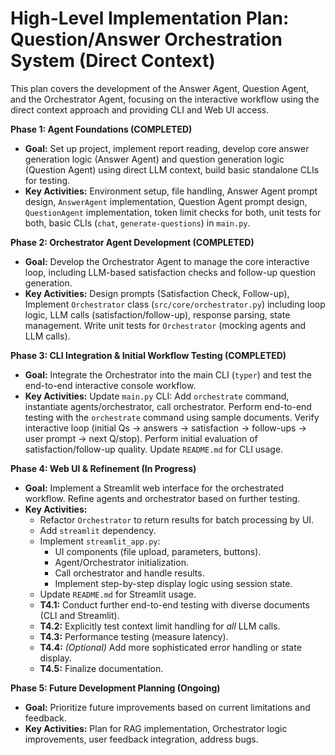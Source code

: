 # High-Level Implementation Plan: Question/Answer Orchestration System (Direct Context)

This plan covers the development of the Answer Agent, Question Agent, and the Orchestrator Agent, focusing on the interactive workflow using the direct context approach and providing CLI and Web UI access.

**Phase 1: Agent Foundations (COMPLETED)**

*   **Goal:** Set up project, implement report reading, develop core answer generation logic (Answer Agent) and question generation logic (Question Agent) using direct LLM context, build basic standalone CLIs for testing.
*   **Key Activities:** Environment setup, file handling, Answer Agent prompt design, `AnswerAgent` implementation, Question Agent prompt design, `QuestionAgent` implementation, token limit checks for both, unit tests for both, basic CLIs (`chat`, `generate-questions`) in `main.py`.

**Phase 2: Orchestrator Agent Development (COMPLETED)**

*   **Goal:** Develop the Orchestrator Agent to manage the core interactive loop, including LLM-based satisfaction checks and follow-up question generation.
*   **Key Activities:** Design prompts (Satisfaction Check, Follow-up), Implement `Orchestrator` class (`src/core/orchestrator.py`) including loop logic, LLM calls (satisfaction/follow-up), response parsing, state management. Write unit tests for `Orchestrator` (mocking agents and LLM calls).

**Phase 3: CLI Integration & Initial Workflow Testing (COMPLETED)**

*   **Goal:** Integrate the Orchestrator into the main CLI (`typer`) and test the end-to-end interactive console workflow.
*   **Key Activities:** Update `main.py` CLI: Add `orchestrate` command, instantiate agents/orchestrator, call orchestrator. Perform end-to-end testing with the `orchestrate` command using sample documents. Verify interactive loop (initial Qs -> answers -> satisfaction -> follow-ups -> user prompt -> next Q/stop). Perform initial evaluation of satisfaction/follow-up quality. Update `README.md` for CLI usage.

**Phase 4: Web UI & Refinement (In Progress)**

*   **Goal:** Implement a Streamlit web interface for the orchestrated workflow. Refine agents and orchestrator based on further testing.
*   **Key Activities:**
    *   Refactor `Orchestrator` to return results for batch processing by UI.
    *   Add `streamlit` dependency.
    *   Implement `streamlit_app.py`:
        *   UI components (file upload, parameters, buttons).
        *   Agent/Orchestrator initialization.
        *   Call orchestrator and handle results.
        *   Implement step-by-step display logic using session state.
    *   Update `README.md` for Streamlit usage.
    *   **T4.1:** Conduct further end-to-end testing with diverse documents (CLI and Streamlit).
    *   **T4.2:** Explicitly test context limit handling for *all* LLM calls.
    *   **T4.3:** Performance testing (measure latency).
    *   **T4.4:** *(Optional)* Add more sophisticated error handling or state display.
    *   **T4.5:** Finalize documentation.

**Phase 5: Future Development Planning (Ongoing)**

*   **Goal:** Prioritize future improvements based on current limitations and feedback.
*   **Key Activities:** Plan for RAG implementation, Orchestrator logic improvements, user feedback integration, address bugs. 